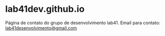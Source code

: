 # lab41dev.github.io
Página de contato do grupo de desenvolvimento lab41. 
Email para contato: lab41desenvolvimento@gmail.com

